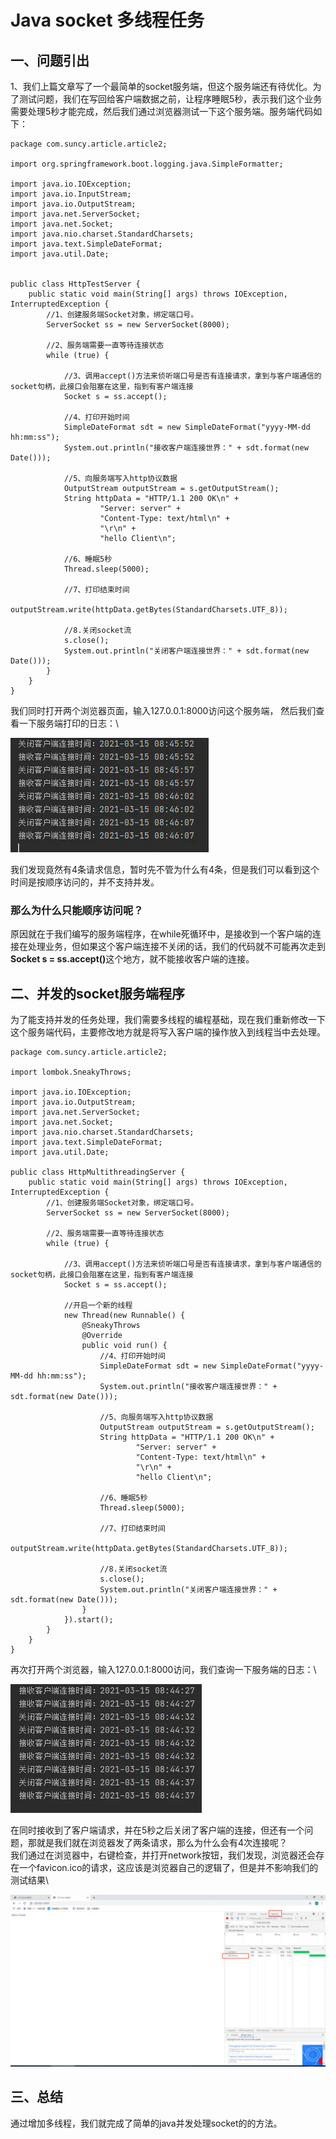 # Java socket 多线程任务

## 一、问题引出

1、我们上篇文章写了一个最简单的socket服务端，但这个服务端还有待优化。为了测试问题，我们在写回给客户端数据之前，让程序睡眠5秒，表示我们这个业务需要处理5秒才能完成，然后我们通过浏览器测试一下这个服务端。服务端代码如下：

```
package com.suncy.article.article2;

import org.springframework.boot.logging.java.SimpleFormatter;

import java.io.IOException;
import java.io.InputStream;
import java.io.OutputStream;
import java.net.ServerSocket;
import java.net.Socket;
import java.nio.charset.StandardCharsets;
import java.text.SimpleDateFormat;
import java.util.Date;


public class HttpTestServer {
    public static void main(String[] args) throws IOException, InterruptedException {
        //1、创建服务端Socket对象，绑定端口号。
        ServerSocket ss = new ServerSocket(8000);

        //2、服务端需要一直等待连接状态
        while (true) {

            //3、调用accept()方法来侦听端口号是否有连接请求，拿到与客户端通信的socket句柄，此接口会阻塞在这里，指到有客户端连接
            Socket s = ss.accept();

            //4、打印开始时间
            SimpleDateFormat sdt = new SimpleDateFormat("yyyy-MM-dd hh:mm:ss");
            System.out.println("接收客户端连接世界：" + sdt.format(new Date()));

            //5、向服务端写入http协议数据
            OutputStream outputStream = s.getOutputStream();
            String httpData = "HTTP/1.1 200 OK\n" +
                    "Server: server" +
                    "Content-Type: text/html\n" +
                    "\r\n" +
                    "hello Client\n";

            //6、睡眠5秒
            Thread.sleep(5000);

            //7、打印结束时间
            outputStream.write(httpData.getBytes(StandardCharsets.UTF_8));

            //8.关闭socket流
            s.close();
            System.out.println("关闭客户端连接世界：" + sdt.format(new Date()));
        }
    }
}
```

我们同时打开两个浏览器页面，输入127.0.0.1:8000访问这个服务端， 然后我们查看一下服务端打印的日志：\


![服务端打印日志](<../.gitbook/assets/image (38).png>)

我们发现竟然有4条请求信息，暂时先不管为什么有4条，但是我们可以看到这个时间是按顺序访问的，并不支持并发。

### 那么为什么只能顺序访问呢？

原因就在于我们编写的服务端程序，在while死循环中，是接收到一个客户端的连接在处理业务，但如果这个客户端连接不关闭的话，我们的代码就不可能再次走到**Socket s = ss.accept()**&#x8FD9;个地方，就不能接收客户端的连接。

## 二、并发的socket服务端程序

为了能支持并发的任务处理，我们需要多线程的编程基础，现在我们重新修改一下这个服务端代码，主要修改地方就是将写入客户端的操作放入到线程当中去处理。

```
package com.suncy.article.article2;

import lombok.SneakyThrows;

import java.io.IOException;
import java.io.OutputStream;
import java.net.ServerSocket;
import java.net.Socket;
import java.nio.charset.StandardCharsets;
import java.text.SimpleDateFormat;
import java.util.Date;

public class HttpMultithreadingServer {
    public static void main(String[] args) throws IOException, InterruptedException {
        //1、创建服务端Socket对象，绑定端口号。
        ServerSocket ss = new ServerSocket(8000);

        //2、服务端需要一直等待连接状态
        while (true) {

            //3、调用accept()方法来侦听端口号是否有连接请求，拿到与客户端通信的socket句柄，此接口会阻塞在这里，指到有客户端连接
            Socket s = ss.accept();

            //开启一个新的线程
            new Thread(new Runnable() {
                @SneakyThrows
                @Override
                public void run() {
                    //4、打印开始时间
                    SimpleDateFormat sdt = new SimpleDateFormat("yyyy-MM-dd hh:mm:ss");
                    System.out.println("接收客户端连接世界：" + sdt.format(new Date()));

                    //5、向服务端写入http协议数据
                    OutputStream outputStream = s.getOutputStream();
                    String httpData = "HTTP/1.1 200 OK\n" +
                            "Server: server" +
                            "Content-Type: text/html\n" +
                            "\r\n" +
                            "hello Client\n";

                    //6、睡眠5秒
                    Thread.sleep(5000);

                    //7、打印结束时间
                    outputStream.write(httpData.getBytes(StandardCharsets.UTF_8));

                    //8.关闭socket流
                    s.close();
                    System.out.println("关闭客户端连接世界：" + sdt.format(new Date()));
                }
            }).start();
        }
    }
}
```

再次打开两个浏览器，输入127.0.0.1:8000访问，我们查询一下服务端的日志：\


![服务端打印日志](<../.gitbook/assets/image (18).png>)

在同时接收到了客户端请求，并在5秒之后关闭了客户端的连接，但还有一个问题，那就是我们就在浏览器发了两条请求，那么为什么会有4次连接呢？\
我们通过在浏览器中，右键检查，并打开network按钮，我们发现，浏览器还会存在一个favicon.ico的请求，这应该是浏览器自己的逻辑了，但是并不影响我们的测试结果\


![浏览器响应结果](<../.gitbook/assets/image (15).png>)

## 三、总结

通过增加多线程，我们就完成了简单的java并发处理socket的的方法。
